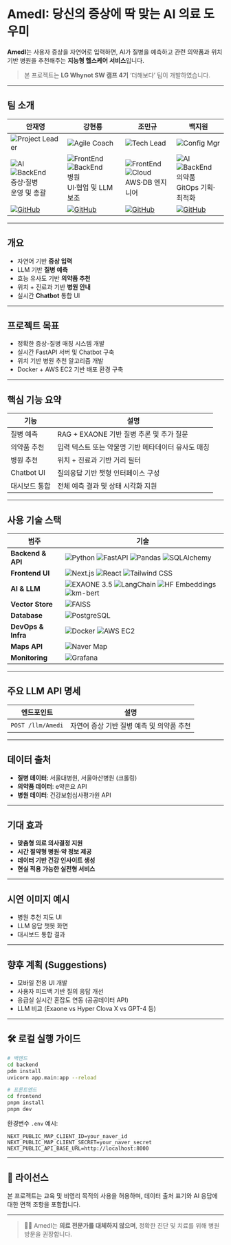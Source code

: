 # AmedI: 당신의 증상에 딱 맞는 AI 의료 도우미

**AmedI**는 사용자 증상을 자연어로 입력하면, AI가 질병을 예측하고 관련 의약품과 위치 기반 병원을 추천해주는 **지능형 헬스케어 서비스**입니다.

> 본 프로젝트는 **LG Whynot SW 캠프 4기** ‘더해보다’ 팀이 개발하였습니다.
> 
---
##  팀 소개 

| **안재영** | **강현룡** | **조민규** | **백지원** |
|-----------|-----------|-----------|-----------|
| ![Project&nbsp;Leader](https://img.shields.io/badge/Project%20Leader-2962FF?style=plastic&logoColor=white) | ![Agile&nbsp;Coach](https://img.shields.io/badge/Agile%20Coach-43A047?style=plastic&logoColor=white) | ![Tech&nbsp;Lead](https://img.shields.io/badge/Tech%20Lead-FFB300?style=plastic&logoColor=white) | ![Config&nbsp;Mgr](https://img.shields.io/badge/Config%20Mgr-F57C00?style=plastic&logoColor=white) |
|![AI](https://img.shields.io/badge/AI-7E57C2?style=plastic&logo=openai&logoColor=white) ![BackEnd](https://img.shields.io/badge/BackEnd-3776AB?style=plastic&logo=python&logoColor=white)<br> 증상·질병<br>운영 및 총괄 | ![FrontEnd](https://img.shields.io/badge/FrontEnd-06B6D4?style=plastic&logo=react&logoColor=white) ![BackEnd](https://img.shields.io/badge/BackEnd-3776AB?style=plastic&logo=python&logoColor=white)<br> 병원<br> UI·협업 및 LLM 보조  | ![FrontEnd](https://img.shields.io/badge/FrontEnd-06B6D4?style=plastic&logo=react&logoColor=white)  ![Cloud](https://img.shields.io/badge/Cloud-FF9900?style=plastic&logo=amazonaws&logoColor=white) <br> AWS·DB 엔지니어| ![AI](https://img.shields.io/badge/AI-7E57C2?style=plastic&logo=openai&logoColor=white) ![BackEnd](https://img.shields.io/badge/BackEnd-3776AB?style=plastic&logo=python&logoColor=white)<br> 의약품 <br> GitOps 기획·최적화 |
| [![GitHub](https://img.shields.io/badge/GitHub-181717?style=plastic&logo=github&logoColor=white)](https://github.com/Jacob-53) | [![GitHub](https://img.shields.io/badge/GitHub-181717?style=plastic&logo=github&logoColor=white)](https://github.com/stundrg) | [![GitHub](https://img.shields.io/badge/GitHub-181717?style=plastic&logo=github&logoColor=white)](https://github.com/cho6019) | [![GitHub](https://img.shields.io/badge/GitHub-181717?style=plastic&logo=github&logoColor=white)](https://github.com/jiwon1118) |

---

##  개요

- 자연어 기반 **증상 입력**
- LLM 기반 **질병 예측**
- 효능 유사도 기반 **의약품 추천**
- 위치 + 진료과 기반 **병원 안내**
- 실시간 **Chatbot** 통합 UI

---

##  프로젝트 목표

-  정확한 증상-질병 매칭 시스템 개발
-  실시간 FastAPI 서버 및 Chatbot 구축
-  위치 기반 병원 추천 알고리즘 개발
-  Docker + AWS EC2 기반 배포 환경 구축

---

##  핵심 기능 요약

| 기능                  | 설명 |
|-----------------------|------|
| 질병 예측             | RAG + EXAONE 기반 질병 추론 및 추가 질문 |
| 의약품 추천           | 입력 텍스트 또는 약물명 기반 메타데이터 유사도 매칭 |
| 병원 추천             | 위치 + 진료과 기반 거리 필터  |
| Chatbot UI            | 질의응답 기반 챗형 인터페이스 구성 |
| 대시보드 통합         | 전체 예측 결과 및 상태 시각화 지원 |

---

##  사용 기술 스택

| 범주 | 기술 |
|----------|-------|
| **Backend & API** | ![Python](https://img.shields.io/badge/Python-3776AB?style=plastic&logo=python&logoColor=white) ![FastAPI](https://img.shields.io/badge/FastAPI-009688?style=plastic&logo=fastapi&logoColor=white) ![Pandas](https://img.shields.io/badge/Pandas-150458?style=plastic&logo=pandas&logoColor=white) ![SQLAlchemy](https://img.shields.io/badge/SQLAlchemy-B7312F?style=plastic&logo=sqlalchemy&logoColor=white) |
| **Frontend UI** | ![Next.js](https://img.shields.io/badge/Next.js-000000?style=plastic&logo=next.js&logoColor=white) ![React](https://img.shields.io/badge/React-61DAFB?style=plastic&logo=react&logoColor=000000) ![Tailwind CSS](https://img.shields.io/badge/Tailwind%20CSS-06B6D4?style=plastic&logo=tailwindcss&logoColor=white) |
| **AI & LLM** | ![EXAONE 3.5](https://img.shields.io/badge/EXAONE%203.5:7.8B-00A6E1?style=plastic) ![LangChain](https://img.shields.io/badge/LangChain-000000?style=plastic&logo=langchain&logoColor=white) ![HF Embeddings](https://img.shields.io/badge/HuggingFace%20Embeddings-FCC624?style=plastic&logo=huggingface&logoColor=000000) ![km-bert](https://img.shields.io/badge/km--bert-006400?style=plastic) |
| **Vector Store** | ![FAISS](https://img.shields.io/badge/FAISS-2284CC?style=plastic) |
| **Database** | ![PostgreSQL](https://img.shields.io/badge/PostgreSQL-4169E1?style=plastic&logo=postgresql&logoColor=white) |
| **DevOps & Infra** | ![Docker](https://img.shields.io/badge/Docker-2496ED?style=plastic&logo=docker&logoColor=white) ![AWS EC2](https://img.shields.io/badge/AWS%20EC2-FF9900?style=plastic&logo=amazonaws&logoColor=white) |
| **Maps API** | ![Naver Map](https://img.shields.io/badge/Naver%20Map-03C75A?style=plastic&logo=naver&logoColor=white) |
| **Monitoring** | ![Grafana](https://img.shields.io/badge/Grafana-F46800?style=plastic&logo=grafana&logoColor=white) |


---

##  주요 LLM API 명세

| 엔드포인트 | 설명 |
|------------|------|
| `POST /llm/Amedi` | 자연어 증상 기반 질병 예측 및 의약품 추천 |

---

##  데이터 출처

- **질병 데이터**: 서울대병원, 서울아산병원 (크롤링)
- **의약품 데이터**: e약은요 API
- **병원 데이터**: 건강보험심사평가원 API

---

##  기대 효과

-  **맞춤형 의료 의사결정 지원**
-  **시간 절약형 병원·약 정보 제공**
-  **데이터 기반 건강 인사이트 생성**
-  **현실 적용 가능한 실전형 서비스**

---

##  시연 이미지 예시

- 병원 추천 지도 UI
- LLM 응답 챗봇 화면
- 대시보드 통합 결과

---

##  향후 계획 (Suggestions)

-  모바일 전용 UI 개발
-  사용자 피드백 기반 질의 응답 개선
-  응급실 실시간 혼잡도 연동 (공공데이터 API)
-  LLM 비교 (Exaone vs Hyper Clova X vs GPT-4 등)

---

## 🛠️ 로컬 실행 가이드

```bash
# 백엔드
cd backend
pdm install
uvicorn app.main:app --reload

# 프론트엔드
cd frontend
pnpm install
pnpm dev
```

환경변수 `.env` 예시:
```env
NEXT_PUBLIC_MAP_CLIENT_ID=your_naver_id
NEXT_PUBLIC_MAP_CLIENT_SECRET=your_naver_secret
NEXT_PUBLIC_API_BASE_URL=http://localhost:8000
```

---

## 📄 라이선스

본 프로젝트는 교육 및 비영리 목적의 사용을 허용하며, 데이터 출처 표기와 AI 응답에 대한 면책 조항을 포함합니다.

---

> 👨‍⚕️ AmedI는 **의료 전문가를 대체하지 않으며**, 정확한 진단 및 치료를 위해 병원 방문을 권장합니다.
